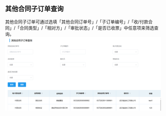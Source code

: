 ## 其他合同子订单查询
其他合同子订单可通过选填「其他合同订单号」/「子订单编号」/「收/付款合同」/「合同类型」/「相对方」/「审批状态」/「是否已收票」中任意项来筛选查询。
![图片](../../.vuepress/public/images/others/other5.png)

